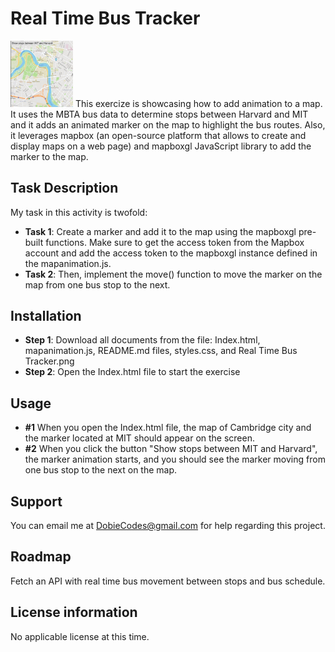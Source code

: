 # Real Time Bus Tracker
<img src="Real Time Bus Tracker.png" width='100'>
This exercize is showcasing how to add animation to a map. It uses the MBTA bus data to determine stops between Harvard and MIT and it adds an animated marker on the map to highlight the bus routes. Also, it leverages mapbox (an open-source platform that allows to create and display maps on a web page) and mapboxgl JavaScript library to add the marker to the map. 

## Task Description

My task in this activity is twofold:

* **Task 1**: Create a marker and add it to the map using the mapboxgl pre-built functions. Make sure to get the access token from the Mapbox account and add the access token to the mapboxgl instance defined in the mapanimation.js.
* **Task 2**: Then, implement the move() function to move the marker on the map from one bus stop to the next.

 ## Installation

* **Step 1**: Download all documents from the  file: Index.html, mapanimation.js, README.md files, styles.css, and Real Time Bus Tracker.png
* **Step 2**: Open the Index.html file to start the exercise 

 ## Usage

* **#1** When you open the Index.html file, the map of Cambridge city and the marker located at MIT should appear on the screen.
* **#2** When you click the button "Show stops between MIT and Harvard", the marker animation starts, and you should see the marker moving from one bus stop to the next on the map.

## Support

You can email me at DobieCodes@gmail.com for help regarding this project. 

## Roadmap

Fetch an API with real time bus movement between stops and bus schedule. 

## License information
No applicable license at this time.
